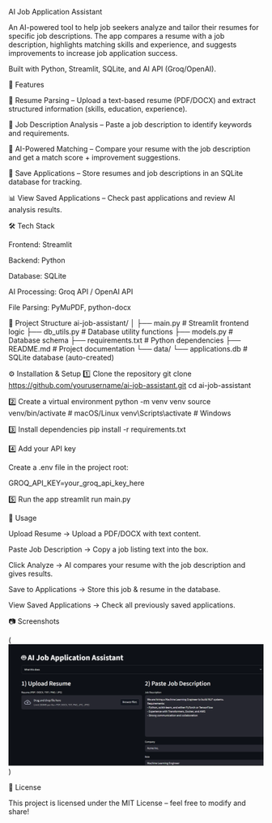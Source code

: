 AI Job Application Assistant

An AI-powered tool to help job seekers analyze and tailor their resumes for specific job descriptions. The app compares a resume with a job description, highlights matching skills and experience, and suggests improvements to increase job application success.

Built with Python, Streamlit, SQLite, and AI API (Groq/OpenAI).

🚀 Features

📄 Resume Parsing – Upload a text-based resume (PDF/DOCX) and extract structured information (skills, education, experience).

📝 Job Description Analysis – Paste a job description to identify keywords and requirements.

🤖 AI-Powered Matching – Compare your resume with the job description and get a match score + improvement suggestions.

💾 Save Applications – Store resumes and job descriptions in an SQLite database for tracking.

📊 View Saved Applications – Check past applications and review AI analysis results.

🛠️ Tech Stack

Frontend: Streamlit

Backend: Python

Database: SQLite

AI Processing: Groq API / OpenAI API

File Parsing: PyMuPDF, python-docx

📂 Project Structure
ai-job-assistant/
│
├── main.py               # Streamlit frontend logic
├── db_utils.py           # Database utility functions
├── models.py             # Database schema
├── requirements.txt      # Python dependencies
├── README.md             # Project documentation
└── data/
    └── applications.db   # SQLite database (auto-created)

⚙️ Installation & Setup
1️⃣ Clone the repository
git clone https://github.com/yourusername/ai-job-assistant.git
cd ai-job-assistant

2️⃣ Create a virtual environment
python -m venv venv
source venv/bin/activate      # macOS/Linux
venv\Scripts\activate         # Windows

3️⃣ Install dependencies
pip install -r requirements.txt

4️⃣ Add your API key

Create a .env file in the project root:

GROQ_API_KEY=your_groq_api_key_here

5️⃣ Run the app
streamlit run main.py

📌 Usage

Upload Resume → Upload a PDF/DOCX with text content.

Paste Job Description → Copy a job listing text into the box.

Click Analyze → AI compares your resume with the job description and gives results.

Save to Applications → Store this job & resume in the database.

View Saved Applications → Check all previously saved applications.

📷 Screenshots

(![App Screenshot](screenshot.png)
)

📄 License

This project is licensed under the MIT License – feel free to modify and share!
